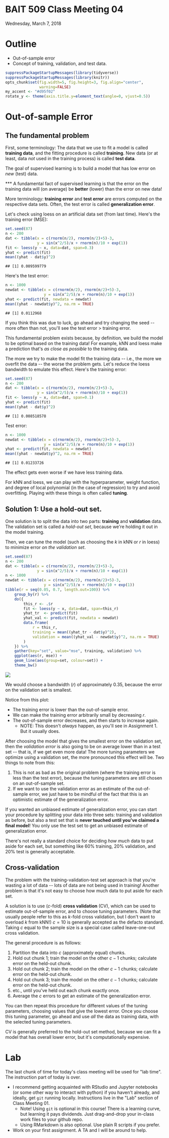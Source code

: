 # BAIT 509 Class Meeting 04
Wednesday, March 7, 2018  

# Outline

- Out-of-sample error
- Concept of training, validation, and test data.


```r
suppressPackageStartupMessages(library(tidyverse))
suppressPackageStartupMessages(library(knitr))
opts_chunk$set(fig.width=5, fig.height=3, fig.align="center",
               warning=FALSE)
my_accent <- "#d95f02"
rotate_y <- theme(axis.title.y=element_text(angle=0, vjust=0.5))
```


# Out-of-sample Error

## The fundamental problem

First, some terminology: The data that we use to fit a model is called __training data__, and the fitting procedure is called __training__. New data (or at least, data _not_ used in the training process) is called __test data__.

The goal of supervised learning is to build a model that has low error on _new_ (test) data.

\*\*\* A fundamental fact of supervised learning is that the error on the training data will (on average) be __better__ (lower) than the error on new data!

More terminology: __training error__ and __test error__ are errors computed on the respective data sets. Often, the test error is called __generalization error__. 

Let's check using loess on an artificial data set (from last time). Here's the training error (MSE):


```r
set.seed(87)
n <- 200
dat <- tibble(x = c(rnorm(n/2), rnorm(n/2)+5)-3,
              y = sin(x^2/5)/x + rnorm(n)/10 + exp(1))
fit <- loess(y ~ x, data=dat, span=0.3)
yhat <- predict(fit)
mean((yhat - dat$y)^2)
```

```
## [1] 0.009599779
```

Here's the test error:


```r
n <- 1000
newdat <- tibble(x = c(rnorm(n/2), rnorm(n/2)+5)-3,
                 y = sin(x^2/5)/x + rnorm(n)/10 + exp(1))
yhat <- predict(fit, newdata = newdat)
mean((yhat - newdat$y)^2, na.rm = TRUE)
```

```
## [1] 0.0112968
```

If you think this was due to luck, go ahead and try changing the seed -- more often than not, you'll see the test error > training error. 

This fundamental problem exists because, by definition, we build the model to be optimal based on the training data! For example, kNN and loess make a prediction that's _as close as possible_ to the training data. 

The more we try to make the model fit the training data -- i.e., the more we overfit the data -- the worse the problem gets. Let's reduce the loess bandwidth to emulate this effect. Here's the training error:


```r
set.seed(87)
n <- 200
dat <- tibble(x = c(rnorm(n/2), rnorm(n/2)+5)-3,
              y = sin(x^2/5)/x + rnorm(n)/10 + exp(1))
fit <- loess(y ~ x, data=dat, span=0.1)
yhat <- predict(fit)
mean((yhat - dat$y)^2)
```

```
## [1] 0.008518578
```

Test error:


```r
n <- 1000
newdat <- tibble(x = c(rnorm(n/2), rnorm(n/2)+5)-3,
                 y = sin(x^2/5)/x + rnorm(n)/10 + exp(1))
yhat <- predict(fit, newdata = newdat)
mean((yhat - newdat$y)^2, na.rm = TRUE)
```

```
## [1] 0.01233726
```

The effect gets even worse if we have less training data. 

For kNN and loess, we can play with the hyperparameter, weight function, and degree of local polynomial (in the case of regression) to try and avoid overfitting. Playing with these things is often called __tuning__. 

## Solution 1: Use a hold-out set.

One solution is to split the data into two parts: __training__ and __validation__ data. The validation set is called a _hold-out set_, because we're holding it out in the model training. 

Then, we can tune the model (such as choosing the $k$ in kNN or $r$ in loess) to minimize error _on the validation set_.


```r
set.seed(87)
n <- 200
dat <- tibble(x = c(rnorm(n/2), rnorm(n/2)+5)-3,
              y = sin(x^2/5)/x + rnorm(n)/10 + exp(1))
n <- 1000
newdat <- tibble(x = c(rnorm(n/2), rnorm(n/2)+5)-3,
                 y = sin(x^2/5)/x + rnorm(n)/10 + exp(1))
tibble(r = seq(0.05, 0.7, length.out=100)) %>% 
    group_by(r) %>% 
    do({
        this_r <- .$r
        fit <- loess(y ~ x, data=dat, span=this_r)
        yhat_tr  <- predict(fit)
        yhat_val <- predict(fit, newdata = newdat)
        data.frame(
            r = this_r,
            training = mean((yhat_tr - dat$y)^2),
            validation = mean((yhat_val - newdat$y)^2, na.rm = TRUE)
        )
    }) %>% 
    gather(key="set", value="mse", training, validation) %>% 
    ggplot(aes(r, mse)) +
    geom_line(aes(group=set, colour=set)) +
    theme_bw()
```

<img src="cm04-selection_files/figure-html/unnamed-chunk-6-1.png" style="display: block; margin: auto;" />

We would choose a bandwidth ($r$) of approximately 0.35, because the error on the validation set is smallest. 

Notice from this plot:

- The training error is lower than the out-of-sample error.
- We can make the training error arbitrarily small by decreasing $r$. 
- The out-of-sample error decreases, and then starts to increase again.
    - NOTE: This doesn't _always_ happen, as you'll see in Assignment 1. But it usually does. 

After choosing the model that gives the smallest error on the validation set, then the _validation error_ is also going to be on average lower than in a test set -- that is, if we get even more data! The more tuning parameters we optimize using a validation set, the more pronounced this effect will be. Two things to note from this:

1. This is not as bad as the original problem (where the training error is less than the test error), because the tuning parameters are still chosen on an out-of-sample set.
2. If we want to use the validation error as an estimate of the out-of-sample error, we just have to be mindful of the fact that this is an optimistic estimate of the generalization error.

If you wanted an unbiased estimate of generalization error, you can start your procedure by splitting your data into three sets: training and validation as before, but also a test set that is __never touched until you've claimed a final model__! You only use the test set to get an unbiased estimate of generalization error. 

There's not really a standard choice for deciding _how much_ data to put aside for each set, but something like 60% training, 20% validation, and 20% test is generally acceptable.

## Cross-validation

The problem with the training-validation-test set approach is that you're wasting a lot of data -- lots of data are not being used in training! Another problem is that it's not easy to choose how much data to put aside for each set.

A solution is to use ($c$-fold) __cross validation__ (CV), which can be used to estimate out-of-sample error, and to choose tuning parameters. (Note that usually people refer to this as $k$-fold cross validation, but I don't want to overload $k$ from kNN!) $c=10$ is generally accepted as the defacto standard. Taking $c$ equal to the sample size is a special case called leave-one-out cross validation. 

The general procedure is as follows:

1. Partition the data into $c$ (approximately equal) chunks.
2. Hold out chunk 1; train the model on the other $c-1$ chunks; calculate error on the held-out chunk.
3. Hold out chunk 2; train the model on the other $c-1$ chunks; calculate error on the held-out chunk.
4. Hold out chunk 3; train the model on the other $c-1$ chunks; calculate error on the held-out chunk.
5. etc., until you've held out each chunk exactly once.
6. Average the $c$ errors to get an estimate of the generalization error.

You can then repeat this procedure for different values of the tuning parameters, choosing values that give the lowest error. Once you choose this tuning parameter, go ahead and use _all_ the data as training data, with the selected tuning parameters. 

CV is generally preferred to the hold-out set method, because we can fit a model that has overall lower error, but it's computationally expensive. 

# Lab

The last chunk of time for today's class meeting will be used for "lab time". The instruction part of today is over.

- I recommend getting acquainted with RStudio and Jupyter notebooks (or some other way to interact with python) if you haven't already, and ideally, get `git` running locally. Instructions live in the "Lab" section of Class Meeting 01.
    - Note! Using `git` is optional in this course! There is a learning curve, but learning it pays dividends. Just drag-and-drop your in-class work files to your github repo.
    - Using RMarkdown is also optional. Use plain R scripts if you prefer. 
- Work on your first assignment. A TA and I will be around to help.
